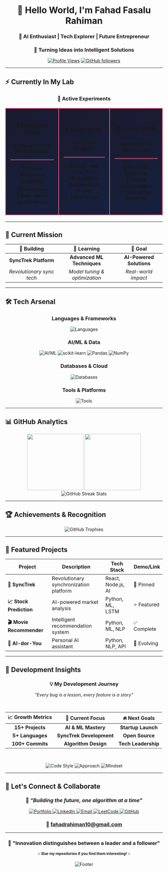 <div align="center">

# 👋 Hello World, I'm Fahad Fasalu Rahiman

### 🚀 AI Enthusiast | Tech Explorer | Future Entrepreneur
### 🎯 Turning Ideas into Intelligent Solutions

[![Profile Views](https://komarev.com/ghpvc/?username=fahad10inb&label=Profile%20views&color=0e75b6&style=for-the-badge)](https://github.com/fahad10inb)
[![GitHub followers](https://img.shields.io/github/followers/fahad10inb?logo=github&style=for-the-badge&color=0e75b6&labelColor=333)](https://github.com/fahad10inb)

</div>

---

## ⚡ **Currently In My Lab**

<div align="center">

### 🧪 **Active Experiments**

<table align="center" style="border-collapse: collapse; margin: 20px auto;">
<tr>
<th align="center" width="300" style="padding: 15px; border: 2px solid #F85D7F; background: linear-gradient(135deg, #1a1a2e, #16213e);">
<h3>🔬 <strong>Research Mode</strong></h3>
<p><em>Deep Learning Architectures</em></p>
<hr style="border: 1px solid #F85D7F; margin: 10px 0;">
<p>🧠 Neural Networks<br>📊 Model Optimization<br>🎯 Real-world Applications</p>
</th>
<th align="center" width="300" style="padding: 15px; border: 2px solid #F85D7F; background: linear-gradient(135deg, #1a1a2e, #16213e);">
<h3>🚀 <strong>Build Mode</strong></h3>
<p><em>SyncTrek Platform</em></p>
<hr style="border: 1px solid #F85D7F; margin: 10px 0;">
<p>⚙️ Next-gen Sync Tech<br>🌐 Scalable Architecture<br>✨ User Experience</p>
</th>
<th align="center" width="300" style="padding: 15px; border: 2px solid #F85D7F; background: linear-gradient(135deg, #1a1a2e, #16213e);">
<h3>📚 <strong>Learn Mode</strong></h3>
<p><em>Advanced AI Techniques</em></p>
<hr style="border: 1px solid #F85D7F; margin: 10px 0;">
<p>🤖 Machine Learning<br>🔮 Future Technologies<br>💡 Innovation Patterns</p>
</th>
</tr>
</table>

</div>

---

## 🎯 **Current Mission**

<div align="center">

| 🔭 **Building** | 🌱 **Learning** | 🎯 **Goal** |
|:---:|:---:|:---:|
| **SyncTrek Platform** | **Advanced ML Techniques** | **AI-Powered Solutions** |
| *Revolutionary sync tech* | *Model tuning & optimization* | *Real-world impact* |

</div>

---

## 🛠️ **Tech Arsenal**

<div align="center">

### **Languages & Frameworks**
<p>
  <img src="https://skillicons.dev/icons?i=python,javascript,java,nodejs,react,html,css" alt="Languages" />
</p>

### **AI/ML & Data**
<p>
  <img src="https://skillicons.dev/icons?i=tensorflow,pytorch" alt="AI/ML" />
  <img src="https://img.shields.io/badge/scikit--learn-%23F7931E.svg?style=for-the-badge&logo=scikit-learn&logoColor=white" alt="scikit-learn" />
  <img src="https://img.shields.io/badge/pandas-%23150458.svg?style=for-the-badge&logo=pandas&logoColor=white" alt="Pandas" />
  <img src="https://img.shields.io/badge/numpy-%23013243.svg?style=for-the-badge&logo=numpy&logoColor=white" alt="NumPy" />
</p>

### **Databases & Cloud**
<p>
  <img src="https://skillicons.dev/icons?i=mongodb,firebase,mysql" alt="Databases" />
</p>

### **Tools & Platforms**
<p>
  <img src="https://skillicons.dev/icons?i=git,github,vscode,linux,docker" alt="Tools" />
</p>

</div>

---

## 📊 **GitHub Analytics**

<div align="center">
  <img height="180em" src="https://github-readme-stats.vercel.app/api?username=fahad10inb&show_icons=true&theme=tokyonight&include_all_commits=true&count_private=true&hide_border=true&bg_color=0D1117&title_color=F85D7F&icon_color=F85D7F&text_color=FFFFFF"/>
  <img height="180em" src="https://github-readme-stats.vercel.app/api/top-langs/?username=fahad10inb&layout=compact&langs_count=8&theme=tokyonight&hide_border=true&bg_color=0D1117&title_color=F85D7F&text_color=FFFFFF"/>
</div>

<div align="center">
  <img src="https://streak-stats.demolab.com/?user=fahad10inb&theme=tokyonight&hide_border=true&background=0D1117&stroke=F85D7F&ring=F85D7F&fire=F85D7F&currStreakLabel=FFFFFF" alt="GitHub Streak Stats" />
</div>

---

## 🏆 **Achievements & Recognition**

<div align="center">
  <img src="https://github-profile-trophy.vercel.app/?username=fahad10inb&theme=tokyonight&no-frame=true&no-bg=true&margin-w=4&row=1&column=7" alt="GitHub Trophies" />
</div>

---

## 🎯 **Featured Projects**

<div align="center">

| Project | Description | Tech Stack | Demo/Link |
|---------|-------------|------------|-----------|
| **🚀 SyncTrek** | Revolutionary synchronization platform | React, Node.js, AI | 📌 Pinned  |
| **📈 Stock Prediction** | AI-powered market analysis | Python, ML, LSTM | ⭐ Featured |
| **🎬 Movie Recommender** | Intelligent recommendation system | Python, ML, NLP | ✅ Complete |
| **🤖 AI-dor-You** | Personal AI assistant | Python, NLP, API | 🔄 Evolving |

</div>

---

## 🌟 **Development Insights**

<div align="center">

### 💡 **My Development Journey**
*"Every bug is a lesson, every feature is a story"*

<br>

| 📈 **Growth Metrics** | 🎯 **Current Focus** | 🔥 **Next Goals** |
|:---:|:---:|:---:|
| **15+ Projects** | **AI & ML Mastery** | **Startup Launch** |
| **5+ Languages** | **SyncTrek Development** | **Open Source** |
| **100+ Commits** | **Algorithm Design** | **Tech Leadership** |

<br>

<p>
<img src="https://img.shields.io/badge/Code%20Style-Clean%20%26%20Readable-brightgreen?style=for-the-badge" alt="Code Style" />
<img src="https://img.shields.io/badge/Approach-Problem%20Solver-blue?style=for-the-badge" alt="Approach" />
<img src="https://img.shields.io/badge/Mindset-Always%20Learning-orange?style=for-the-badge" alt="Mindset" />
</p>

</div>

---

## 🌟 **Let's Connect & Collaborate**

<div align="center">

### 💬 *"Building the future, one algorithm at a time"*

<p>
  <a href="https://fahad10-portfolio.vercel.app/" target="_blank">
    <img src="https://img.shields.io/badge/Portfolio-FF7139?style=for-the-badge&logo=firefox&logoColor=white" alt="Portfolio" />
  </a>
  <a href="https://www.linkedin.com/in/fahad-rahiman-3131a9255/" target="_blank">
    <img src="https://img.shields.io/badge/LinkedIn-0077B5?style=for-the-badge&logo=linkedin&logoColor=white" alt="LinkedIn" />
  </a>
  <a href="mailto:fahadrahiman10@gmail.com" target="_blank">
    <img src="https://img.shields.io/badge/Email-D14836?style=for-the-badge&logo=gmail&logoColor=white" alt="Email" />
  </a>
  <a href="https://leetcode.com/fahad10inb" target="_blank">
    <img src="https://img.shields.io/badge/LeetCode-FFA116?style=for-the-badge&logo=leetcode&logoColor=white" alt="LeetCode" />
  </a>
  <a href="https://github.com/fahad10inb" target="_blank">
    <img src="https://img.shields.io/badge/GitHub-100000?style=for-the-badge&logo=github&logoColor=white" alt="GitHub" />
  </a>
</p>

### 📧 **fahadrahiman10@gmail.com**

</div>

---

<div align="center">

### 🎯 **"Innovation distinguishes between a leader and a follower"**

<sub>⭐ **Star my repositories if you find them interesting!** ⭐</sub>

<img src="https://capsule-render.vercel.app/api?type=waving&color=gradient&height=100&section=footer" alt="Footer" />

</div>

